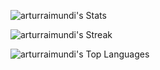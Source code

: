 ![arturraimundi's Stats](https://github-readme-stats.vercel.app/api?username=arturraimundi&theme=monokai&show_icons=true&hide_border=false&count_private=true)

![arturraimundi's Streak](https://github-readme-streak-stats.herokuapp.com/?user=arturraimundi&theme=monokai&hide_border=false)

![arturraimundi's Top Languages](https://github-readme-stats.vercel.app/api/top-langs/?username=arturraimundi&theme=monokai&show_icons=true&hide_border=false&layout=compact)

